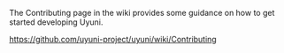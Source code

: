 The Contributing page in the wiki provides some guidance on how to get started developing Uyuni.

https://github.com/uyuni-project/uyuni/wiki/Contributing
